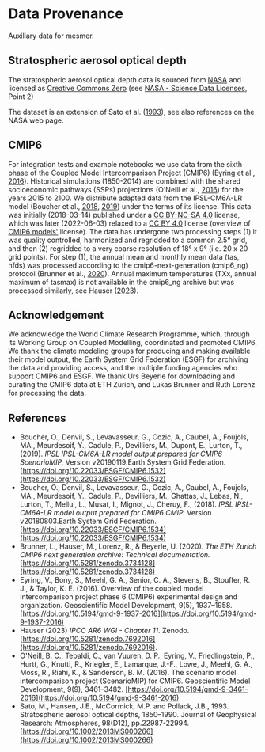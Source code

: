 # Data Provenance

Auxiliary data for mesmer.

## Stratospheric aerosol optical depth

The stratospheric aerosol optical depth data is sourced from [NASA](https://data.giss.nasa.gov/modelforce/strataer/)
and licensed as [Creative Commons Zero](https://creativecommons.org/public-domain/cc0/) (see [NASA - Science Data Licenses](https://science.data.nasa.gov/about/license), Point 2)

The dataset is an extension of Sato et al. ([1993](https://doi.org/10.1029/93JD02553)), see also references on the NASA web page.


## CMIP6

For integration tests and example notebooks we use data from the sixth phase of the Coupled Model Intercomparison Project (CMIP6) (Eyring et al., [2016](https://doi.org/10.5194/gmd-9-1937-2016)).
Historical simulations (1850-2014) are combined with the shared socioeconomic pathways (SSPs) projections (O'Neill et al., [2016](https://doi.org/10.5194/gmd-9-3461-2016)) for the years 2015 to 2100.
We distribute adapted data from the IPSL-CM6A-LR model (Boucher et al., [2018](https://doi.org/10.22033/ESGF/CMIP6.1534), [2019](https://doi.org/10.22033/ESGF/CMIP6.1532)) under the terms of its license. This data was initially (2018-03-14) published under a [CC BY-NC-SA 4.0](https://creativecommons.org/licenses/by-nc-sa/4.0/) license, which was later (2022-06-03) relaxed to a [CC BY 4.0](https://creativecommons.org/licenses/by/4.0/) license (overview of [CMIP6 models'](https://wcrp-cmip.github.io/CMIP6_CVs/docs/CMIP6_source_id_licenses.html) license).
The data has undergone two processing steps (1) it was quality controlled, harmonized and regridded to a common 2.5° grid, and then (2) regridded to a very coarse resolution of 18° x 9° (i.e. 20 x 20 grid points).
For step (1), the annual mean and monthly mean data (tas, hfds) was processed according to the cmip6-next-generation (cmip6_ng) protocol (Brunner et al., [2020](https://doi.org/10.5281/zenodo.3734128)). Annual maximum temperatures (TXx, annual maximum of tasmax) is not available in the cmip6_ng archive but was processed similarly, see Hauser ([2023](https://doi.org/10.5281/zenodo.7692016)).


## Acknowledgement

We acknowledge the World Climate Research Programme, which, through its Working Group on
Coupled Modelling, coordinated and promoted CMIP6. We thank the climate modeling groups
for producing and making available their model output, the Earth System Grid Federation
(ESGF) for archiving the data and providing access, and the multiple funding agencies
who support CMIP6 and ESGF. We thank Urs Beyerle for downloading and curating the
CMIP6 data at ETH Zurich, and Lukas Brunner and Ruth Lorenz for processing the data.


## References

* Boucher, O., Denvil, S., Levavasseur, G., Cozic, A., Caubel, A., Foujols, MA., Meurdesoif, Y., Cadule, P., Devilliers, M., Dupont, E., Lurton, T.,  (2019). *IPSL IPSL-CM6A-LR model output prepared for CMIP6 ScenarioMIP.* Version v20190119.Earth System Grid Federation. [https://doi.org/10.22033/ESGF/CMIP6.1532](https://doi.org/10.22033/ESGF/CMIP6.1532)
* Boucher, O., Denvil, S., Levavasseur, G., Cozic, A., Caubel, A., Foujols, MA., Meurdesoif, Y., Cadule, P., Devilliers, M., Ghattas, J., Lebas, N., Lurton, T., Mellul, L., Musat, I., Mignot, J., Cheruy, F., (2018). *IPSL IPSL-CM6A-LR model output prepared for CMIP6 CMIP.* Version v20180803.Earth System Grid Federation. [https://doi.org/10.22033/ESGF/CMIP6.1534](https://doi.org/10.22033/ESGF/CMIP6.1534)
* Brunner, L., Hauser, M., Lorenz, R., & Beyerle, U. (2020). *The ETH Zurich CMIP6 next generation archive: Technical documentation.* [https://doi.org/10.5281/zenodo.3734128](https://doi.org/10.5281/zenodo.3734128)
* Eyring, V., Bony, S., Meehl, G. A., Senior, C. A., Stevens, B., Stouffer, R. J., & Taylor, K. E. (2016). Overview of the coupled model intercomparison project phase 6 (CMIP6) experimental design and organization. Geoscientific Model Development, 9(5), 1937–1958. [https://doi.org/10.5194/gmd-9-1937-2016](https://doi.org/10.5194/gmd-9-1937-2016)
* Hauser (2023) *IPCC AR6 WGI - Chapter 11*. Zenodo. [https://doi.org/10.5281/zenodo.7692016](https://doi.org/10.5281/zenodo.7692016).
* O'Neill, B. C., Tebaldi, C., van Vuuren, D. P., Eyring, V., Friedlingstein, P., Hurtt, G., Knutti, R., Kriegler, E., Lamarque, J.-F., Lowe, J., Meehl, G. A., Moss, R., Riahi, K., & Sanderson, B. M. (2016). The scenario model intercomparison project (ScenarioMIP) for CMIP6. Geoscientific Model Development, 9(9), 3461–3482. [https://doi.org/10.5194/gmd-9-3461-2016](https://doi.org/10.5194/gmd-9-3461-2016)
* Sato, M., Hansen, J.E., McCormick, M.P. and Pollack, J.B., 1993. Stratospheric aerosol optical depths, 1850–1990. Journal of Geophysical Research: Atmospheres, 98(D12), pp.22987-22994. [https://doi.org/10.1002/2013MS000266](https://doi.org/10.1002/2013MS000266)
